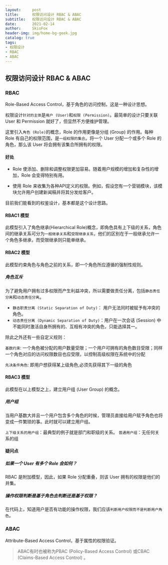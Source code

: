 ```yaml
---
layout:     post
title:      权限访问设计 RBAC & ABAC
subtitle:   权限访问设计 RBAC & ABAC
date:       2021-02-14
author:     SkioFox
header-img: img/home-bg-geek.jpg
catalog: true
tags:
- 权限设计
- RBAC
- ABAC
---
```


## 权限访问设计 RBAC & ABAC

### RBAC

Role-Based Access Control，基于角色的访问控制，这是一种设计思想。

权限设计`针对的主体`是`用户 (User)`和`权限 (Permission)`。最简单的设计只要关联 User 和 Permission 就好了，但显然不方便维护管理。

这里引入`角色 (Role)`的概念，Role 的作用更像是分组 (Group) 的作用。每种 Role 有自己的权限范围，是`一组权限的集合`。将一个 User 分配一个或多个 Role 的角色，那么该 User 将会拥有该集合所拥有的权限。

#### 好处

* Role 使添加、删除和调整权限更加容易。随着用户规模的增加和复杂性的增加，Role 会变得特别有用。

* 使用 Role 来收集为各种API定义的权限。例如，假设您有一个营销模块，该模块允许用户创建新闻稿并将其分发给客户。

目前我们能看到的权鉴设计，基本都是这个设计思路。

#### RBAC1 模型

此模型引入了角色继承(Hierarchical Role)概念，即角色具有上下级的关系，角色间的继承关系可分为`一般继承关系`和`受限继承关系`，他们的区别在于一般继承允许一个角色多继承，而受限继承则只能单继承。

#### RBAC2 模型

此模型约束角色与角色之前的关系，即一个角色所应遵循的强制性规则。

##### 角色互斥

为了避免用户拥有过多权限而产生利益冲突，所以需要做责任分离，包括`静态责任分离`和`动态责任分离`。

* `静态职责分离 (Static Separation of Duty)`： 用户无法同时被赋予有冲突的角色。
* `动态责任分离 (Dynamic Separation of Duty)`：用户在一次会话 (Session) 中不能同时激活自身所拥有的、互相有冲突的角色，只能选择其一。

除此之外还有一些自定义规则：

`基数约束`: 一个角色被分配的用户数量受限；一个用户可拥有的角色数目受限；同样一个角色对应的访问权限数目也应受限，以控制高级权限在系统中的分配

`先决条件角色`: 即用户想获得某上级角色,必须先获得其下一级的角色

#### RBAC3 模型

此模型在以上模型之上，建立用户组 (User Group) 的概念。

##### 用户组

当用户基数大并且一个用户包含多个角色的时候，管理员直接给用户赋予角色也将变成一件繁琐的事。此时就可以建立用户组。

`上下级关系的用户组`：最典型的例子就是部门和职级的关系。
`普通用户组`：无任何关系的组

#### 疑问点

##### 如果一个 User 有多个 Role 会如何？

RBAC 是附加模型，因此，如果 Role 分配重叠，则该 User 拥有的权限是他们的并集。

##### 操作权限判断是基于角色去判断还是基于权限？

在代码上，知道用户是否有功能的操作权限，我们应该`判断用户权限而不是判断用户角色`。

### ABAC

Attribute-Based Access Control，基于属性的权限验证。

> ABAC有时也被称为PBAC (Policy-Based Access Control) 或CBAC (Claims-Based Access Control) 。
